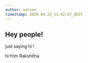 ```yaml
---
author: serine
timestamp: 2020.04.23_11:42:47_AEST
---
```


## Hey people!

just saying hi !

hi frim Rakshitha